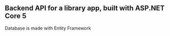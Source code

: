 ## Backend API for a library app, built with ASP.NET Core 5

Database is made with Entity Framework 


